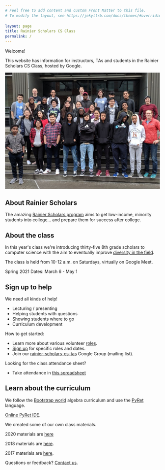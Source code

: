 ```yaml
---
# Feel free to add content and custom Front Matter to this file.
# To modify the layout, see https://jekyllrb.com/docs/themes/#overriding-theme-defaults

layout: page
title: Rainier Scholars CS Class
permalink: /
---
```


Welcome!

This website has information for instructors, TAs and students in the Rainier Scholars CS Class, hosted by Google.

![class photo](./img/class-photo.jpg)

## About Rainier Scholars

The amazing [Rainier Scholars program](https://www.rainierscholars.org/) aims to get low-income, minority students into college... and prepare them for success after college.

## About the class

In this year's class we're introducing thirty-five 8th grade scholars to computer science with the aim to eventually improve [diversity in the field](https://diversity.google/).

The class is held from 10-12 a.m. on Saturdays, virtually on Google Meet.

Spring 2021 Dates: March 6 - May 1

## Sign up to help

We need all kinds of help!

*   Lecturing / presenting
*   Helping students with questions
*   Showing students where to go
*   Curriculum development

How to get started:

*   Learn more about various volunteer [roles](/roles/).
*   [Sign up](https://docs.google.com/spreadsheets/d/1i0qL8LewBy21Psd4WjqZssN2kiGPe35VK27ebJYndhY/edit?usp=sharing) for specific roles and dates.
*   Join our [rainier-scholars-cs-tas](https://groups.google.com/forum/#!forum/rainier-scholars-cs-tas/join) Google Group (mailing list).

Looking for the class attendance sheet?

*   Take attendance in [this spreadsheet](https://docs.google.com/spreadsheets/d/1k32idh_KGpRYJuVuAo1wbhRtmzBL35mH-B_l3DS3Ngo/edit?usp=sharing_eip&ts=5e35b942&urp=gmail_link)

## Learn about the curriculum

We follow the [Bootstrap world](https://bootstrapworld.org/materials/fall2018/courses/algebra/en-us/) algebra curriculum and use the [PyRet](https://www.pyret.org/) language.

[Online PyRet IDE](https://code.pyret.org/).

We created some of our own class materials.

2020 materials are [here](https://drive.google.com/drive/folders/1vsnMW-fARDHgloon0FW5FVldyrwwist9)

2018 materials are [here](https://drive.google.com/drive/folders/1GAMjvHFFOG0-urWFCYsWnoghTrC0FfaV).

2017 materials are [here](https://drive.google.com/corp/drive/folders/0B8EPFRL2mUyVd3VaTXVZZ3h1YWM).

Questions or feedback? [Contact us](mailto:susan.ashlock@gmail.com).
